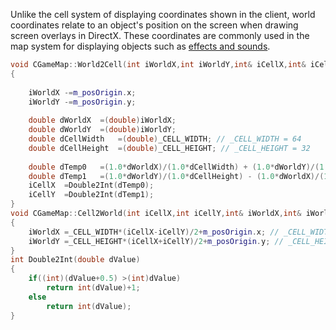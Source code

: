 Unlike the cell system of displaying coordinates shown in the client, world coordinates relate to an object's position on the screen when drawing screen overlays in DirectX. These coordinates are commonly used in the map system for displaying objects such as [effects and sounds](Files/DMap).

```cpp
void CGameMap::World2Cell(int iWorldX,int iWorldY,int& iCellX,int& iCellY)
{
 
	iWorldX	-=m_posOrigin.x;
	iWorldY	-=m_posOrigin.y;
 
	double dWorldX  =(double)iWorldX;
	double dWorldY  =(double)iWorldY;
	double dCellWidth   =(double)_CELL_WIDTH; // _CELL_WIDTH = 64
	double dCellHeight  =(double)_CELL_HEIGHT; // _CELL_HEIGHT = 32
 
	double dTemp0   =(1.0*dWorldX)/(1.0*dCellWidth) + (1.0*dWorldY)/(1.0*dCellHeight);
	double dTemp1   =(1.0*dWorldY)/(1.0*dCellHeight) - (1.0*dWorldX)/(1.0*dCellWidth);
	iCellX  =Double2Int(dTemp0);
	iCellY  =Double2Int(dTemp1);
}
void CGameMap::Cell2World(int iCellX,int iCellY,int& iWorldX,int& iWorldY)
{
	iWorldX	=_CELL_WIDTH*(iCellX-iCellY)/2+m_posOrigin.x; // _CELL_WIDTH = 64
	iWorldY	=_CELL_HEIGHT*(iCellX+iCellY)/2+m_posOrigin.y; // _CELL_HEIGHT = 32
}
int Double2Int(double dValue)
{
	if((int)(dValue+0.5) >(int)dValue)
		return int(dValue)+1;
	else
		return int(dValue);
}
```